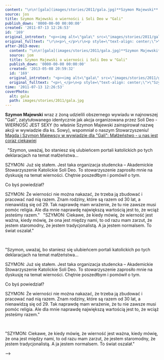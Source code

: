 ```yaml
---
content: "\n\n![gala](images/stories/2011/gala.jpg)**Szymon Majewski** wraz z żoną udzielili obszernego wywiadu w najnowszej \"Gali\", zatytułowanego identycznie jak akcja organizowana przez Soli Deo - WIERNOŚĆ JEST SEXY (to właśnie Szymon Majewski zainspirował nazwę akcji w wywiadzie dla ks. Sowy), wspomniał o naszym Stowarzyszeniu!\n\_\n[Magda i Szymon Majewscy w wywiadzie dla \"Gali\": Małżeństwo - u nas jest coraz ciekawiej ](http://www.gala.pl/gwiazdy/wywiady/zobacz/artykul/magda-i-szymon-majewscy-malzenstwo-u-nas-jest-coraz-ciekawiej.html)\n\n<!--{{intro-break}}-->\n\n\_\n\"Szymon, uważaj, bo staniesz się ulubieńcem portali katolickich po tych deklaracjach na temat małżeństwa...\n\nSZYMON: Już się stałem. Jest taka organizacja studencka – Akademickie Stowarzyszenie Katolickie Soli Deo. To stowarzyszenie zaprosiło mnie na dyskusję na temat wierności. Chętnie poszedłbym i pomówił o tym.\n\nCo byś powiedział?\n\nSZYMON: Że wierności nie można nakazać, że trzeba ją zbudować i pracować nad nią razem. Znam rodziny, które są razem od 30 lat, a nienawidzą się od 29. Tak naprawdę mam wrażenie, że tu nie zawsze musi pomóc religia. Ale dla mnie naprawdę największą wartością jest to, że wciąż jesteśmy razem.\"\n\_\n\"SZYMON: Ciekawe, że kiedy mówię, że wierność jest ważna, kiedy mówię, że ona jest między nami, to od razu mam zarzut, że jestem staromodny, że jestem tradycjonalistą. A ja jestem normalsem. To świat oszalał.\"\n\n\n<!--CONTENT FROM OLD SERVER (jos before 2013): \n\n![gala](images/stories/2011/gala.jpg)**Szymon Majewski** wraz z żoną udzielili obszernego wywiadu w najnowszej \"Gali\", zatytułowanego identycznie jak akcja organizowana przez Soli Deo - WIERNOŚĆ JEST SEXY (to właśnie Szymon Majewski zainspirował nazwę akcji w wywiadzie dla ks. Sowy), wspomniał o naszym Stowarzyszeniu!\n\r\n\n\_\n\r\n\n[Magda i Szymon Majewscy w wywiadzie dla \"Gali\": Małżeństwo - u nas jest coraz ciekawiej ](http://www.gala.pl/gwiazdy/wywiady/zobacz/artykul/magda-i-szymon-majewscy-malzenstwo-u-nas-jest-coraz-ciekawiej.html)\n\r\n\n<!--{{intro-break}}-->\n\r\n\n\_\n\r\n\n\"Szymon, uważaj, bo staniesz się ulubieńcem portali katolickich po tych deklaracjach na temat małżeństwa...\n\nSZYMON: Już się stałem. Jest taka organizacja studencka – Akademickie Stowarzyszenie Katolickie Soli Deo. To stowarzyszenie zaprosiło mnie na dyskusję na temat wierności. Chętnie poszedłbym i pomówił o tym.\n\nCo byś powiedział?\n\nSZYMON: Że wierności nie można nakazać, że trzeba ją zbudować i pracować nad nią razem. Znam rodziny, które są razem od 30 lat, a nienawidzą się od 29. Tak naprawdę mam wrażenie, że tu nie zawsze musi pomóc religia. Ale dla mnie naprawdę największą wartością jest to, że wciąż jesteśmy razem.\"\n\r\n\n\_\n\r\n\n\"SZYMON: Ciekawe, że kiedy mówię, że wierność jest ważna, kiedy mówię, że ona jest między nami, to od razu mam zarzut, że jestem staromodny, że jestem tradycjonalistą. A ja jestem normalsem. To świat oszalał.\"\n\n-->"
source: jos
title: Szymon Majewski o wierności i Soli Deo w "Gali"
publish_down: '0000-00-00 00:00:00'
created: '2011-07-13 12:26:53'
id: '169'
original_introtext: "<p><img alt=\"gala\" src=\"images/stories/2011/gala.jpg\" style=\"margin-right: 10px; margin-bottom: 10px; float: left;\" width=\"111\" height=\"150\" /><strong>Szymon Majewski</strong> wraz z żoną udzielili obszernego wywiadu w najnowszej \"Gali\", zatytułowanego identycznie jak akcja organizowana przez Soli Deo - WIERNOŚĆ JEST SEXY (to właśnie Szymon Majewski zainspirował nazwę akcji w wywiadzie dla ks. Sowy), wspomniał o naszym Stowarzyszeniu!</p>\r\n<p style=\"text-align: center;\">\_</p>\r\n<p style=\"text-align: center;\"><a href=\"http://www.gala.pl/gwiazdy/wywiady/zobacz/artykul/magda-i-szymon-majewscy-malzenstwo-u-nas-jest-coraz-ciekawiej.html\">Magda i Szymon Majewscy w wywiadzie dla \"Gali\": Małżeństwo - u nas jest coraz ciekawiej </a></p>\r\n"
original_fulltext: "\r\n<p>\_</p>\r\n<p style=\"text-align: center;\">\"Szymon, uważaj, bo staniesz się ulubieńcem portali katolickich po tych deklaracjach na temat małżeństwa...<br /><br />SZYMON: Już się stałem. Jest taka organizacja studencka – Akademickie Stowarzyszenie Katolickie Soli Deo. To stowarzyszenie zaprosiło mnie na dyskusję na temat wierności. Chętnie poszedłbym i pomówił o tym.<br /><br />Co byś powiedział?<br /><br />SZYMON: Że wierności nie można nakazać, że trzeba ją zbudować i pracować nad nią razem. Znam rodziny, które są razem od 30 lat, a nienawidzą się od 29. Tak naprawdę mam wrażenie, że tu nie zawsze musi pomóc religia. Ale dla mnie naprawdę największą wartością jest to, że wciąż jesteśmy razem.\"</p>\r\n<p style=\"text-align: center;\">\_</p>\r\n<p style=\"text-align: center;\">\"SZYMON: Ciekawe, że kiedy mówię, że wierność jest ważna, kiedy mówię, że ona jest między nami, to od razu mam zarzut, że jestem staromodny, że jestem tradycjonalistą. A ja jestem normalsem. To świat oszalał.\"</p>"
after-2013-move:
  content: "\n\n![gala](images/stories/2011/gala.jpg)**Szymon Majewski** wraz z żoną udzielili obszernego wywiadu w najnowszej \"Gali\", zatytułowanego identycznie jak akcja organizowana przez Soli Deo - WIERNOŚĆ JEST SEXY (to właśnie Szymon Majewski zainspirował nazwę akcji w wywiadzie dla ks. Sowy), wspomniał o naszym Stowarzyszeniu!\n\_\n[Magda i Szymon Majewscy w wywiadzie dla \"Gali\": Małżeństwo - u nas jest coraz ciekawiej ](http://www.gala.pl/gwiazdy/wywiady/zobacz/artykul/magda-i-szymon-majewscy-malzenstwo-u-nas-jest-coraz-ciekawiej.html)\n\n<!--{{intro-break}}-->\n\n\_\n\"Szymon, uważaj, bo staniesz się ulubieńcem portali katolickich po tych deklaracjach na temat małżeństwa...\n\nSZYMON: Już się stałem. Jest taka organizacja studencka – Akademickie Stowarzyszenie Katolickie Soli Deo. To stowarzyszenie zaprosiło mnie na dyskusję na temat wierności. Chętnie poszedłbym i pomówił o tym.\n\nCo byś powiedział?\n\nSZYMON: Że wierności nie można nakazać, że trzeba ją zbudować i pracować nad nią razem. Znam rodziny, które są razem od 30 lat, a nienawidzą się od 29. Tak naprawdę mam wrażenie, że tu nie zawsze musi pomóc religia. Ale dla mnie naprawdę największą wartością jest to, że wciąż jesteśmy razem.\"\n\_\n\"SZYMON: Ciekawe, że kiedy mówię, że wierność jest ważna, kiedy mówię, że ona jest między nami, to od razu mam zarzut, że jestem staromodny, że jestem tradycjonalistą. A ja jestem normalsem. To świat oszalał.\"\n"
  source: jom
  title: Szymon Majewski o wierności i Soli Deo w "Gali"
  publish_down: '0000-00-00 00:00:00'
  created: '2013-05-08 20:59:32'
  id: '169'
  original_introtext: "<p><img alt=\"gala\" src=\"images/stories/2011/gala.jpg\" style=\"margin-right: 10px; margin-bottom: 10px; float: left;\" width=\"111\" height=\"150\" /><strong>Szymon Majewski</strong> wraz z żoną udzielili obszernego wywiadu w najnowszej \"Gali\", zatytułowanego identycznie jak akcja organizowana przez Soli Deo - WIERNOŚĆ JEST SEXY (to właśnie Szymon Majewski zainspirował nazwę akcji w wywiadzie dla ks. Sowy), wspomniał o naszym Stowarzyszeniu!</p>\n<p style=\"text-align: center;\">\_</p>\n<p style=\"text-align: center;\"><a href=\"http://www.gala.pl/gwiazdy/wywiady/zobacz/artykul/magda-i-szymon-majewscy-malzenstwo-u-nas-jest-coraz-ciekawiej.html\">Magda i Szymon Majewscy w wywiadzie dla \"Gali\": Małżeństwo - u nas jest coraz ciekawiej </a></p>"
  original_fulltext: "<p>\_</p>\n<p style=\"text-align: center;\">\"Szymon, uważaj, bo staniesz się ulubieńcem portali katolickich po tych deklaracjach na temat małżeństwa...<br /><br />SZYMON: Już się stałem. Jest taka organizacja studencka – Akademickie Stowarzyszenie Katolickie Soli Deo. To stowarzyszenie zaprosiło mnie na dyskusję na temat wierności. Chętnie poszedłbym i pomówił o tym.<br /><br />Co byś powiedział?<br /><br />SZYMON: Że wierności nie można nakazać, że trzeba ją zbudować i pracować nad nią razem. Znam rodziny, które są razem od 30 lat, a nienawidzą się od 29. Tak naprawdę mam wrażenie, że tu nie zawsze musi pomóc religia. Ale dla mnie naprawdę największą wartością jest to, że wciąż jesteśmy razem.\"</p>\n<p style=\"text-align: center;\">\_</p>\n<p style=\"text-align: center;\">\"SZYMON: Ciekawe, że kiedy mówię, że wierność jest ważna, kiedy mówię, że ona jest między nami, to od razu mam zarzut, że jestem staromodny, że jestem tradycjonalistą. A ja jestem normalsem. To świat oszalał.\"</p>"
time: '2011-07-13 12:26:53'
coverPhoto:
  alt: gala
  path: images/stories/2011/gala.jpg
---
```

**Szymon Majewski** wraz z żoną udzielili obszernego wywiadu w najnowszej "Gali", zatytułowanego identycznie jak akcja organizowana przez Soli Deo - WIERNOŚĆ JEST SEXY (to właśnie Szymon Majewski zainspirował nazwę akcji w wywiadzie dla ks. Sowy), wspomniał o naszym Stowarzyszeniu!
 
[Magda i Szymon Majewscy w wywiadzie dla "Gali": Małżeństwo - u nas jest coraz ciekawiej ](http://www.gala.pl/gwiazdy/wywiady/zobacz/artykul/magda-i-szymon-majewscy-malzenstwo-u-nas-jest-coraz-ciekawiej.html)

<!--{{intro-break}}-->

 
"Szymon, uważaj, bo staniesz się ulubieńcem portali katolickich po tych deklaracjach na temat małżeństwa...

SZYMON: Już się stałem. Jest taka organizacja studencka – Akademickie Stowarzyszenie Katolickie Soli Deo. To stowarzyszenie zaprosiło mnie na dyskusję na temat wierności. Chętnie poszedłbym i pomówił o tym.

Co byś powiedział?

SZYMON: Że wierności nie można nakazać, że trzeba ją zbudować i pracować nad nią razem. Znam rodziny, które są razem od 30 lat, a nienawidzą się od 29. Tak naprawdę mam wrażenie, że tu nie zawsze musi pomóc religia. Ale dla mnie naprawdę największą wartością jest to, że wciąż jesteśmy razem."
 
"SZYMON: Ciekawe, że kiedy mówię, że wierność jest ważna, kiedy mówię, że ona jest między nami, to od razu mam zarzut, że jestem staromodny, że jestem tradycjonalistą. A ja jestem normalsem. To świat oszalał."


<!--CONTENT FROM OLD SERVER (jos before 2013): 

**Szymon Majewski** wraz z żoną udzielili obszernego wywiadu w najnowszej "Gali", zatytułowanego identycznie jak akcja organizowana przez Soli Deo - WIERNOŚĆ JEST SEXY (to właśnie Szymon Majewski zainspirował nazwę akcji w wywiadzie dla ks. Sowy), wspomniał o naszym Stowarzyszeniu!


 


[Magda i Szymon Majewscy w wywiadzie dla "Gali": Małżeństwo - u nas jest coraz ciekawiej ](http://www.gala.pl/gwiazdy/wywiady/zobacz/artykul/magda-i-szymon-majewscy-malzenstwo-u-nas-jest-coraz-ciekawiej.html)


<!--{{intro-break}}-->


 


"Szymon, uważaj, bo staniesz się ulubieńcem portali katolickich po tych deklaracjach na temat małżeństwa...

SZYMON: Już się stałem. Jest taka organizacja studencka – Akademickie Stowarzyszenie Katolickie Soli Deo. To stowarzyszenie zaprosiło mnie na dyskusję na temat wierności. Chętnie poszedłbym i pomówił o tym.

Co byś powiedział?

SZYMON: Że wierności nie można nakazać, że trzeba ją zbudować i pracować nad nią razem. Znam rodziny, które są razem od 30 lat, a nienawidzą się od 29. Tak naprawdę mam wrażenie, że tu nie zawsze musi pomóc religia. Ale dla mnie naprawdę największą wartością jest to, że wciąż jesteśmy razem."


 


"SZYMON: Ciekawe, że kiedy mówię, że wierność jest ważna, kiedy mówię, że ona jest między nami, to od razu mam zarzut, że jestem staromodny, że jestem tradycjonalistą. A ja jestem normalsem. To świat oszalał."

-->

<!--{{json:{"created_date":"2011-07-13 12:26:53","publish_down":"0000-00-00 00:00:00","id":"169"}}}-->
